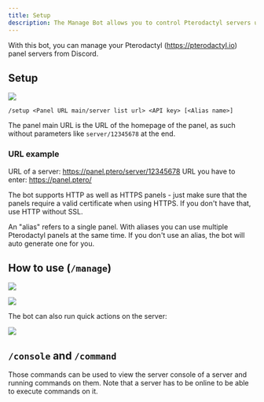 ```yaml
---
title: Setup
description: The Manage Bot allows you to control Pterodactyl servers using Discord. This page explains on how to setup and use the bot.
---
```


With this bot, you can manage your Pterodactyl (https://pterodactyl.io) panel servers from Discord.

## Setup

![](https://cdn.discordapp.com/attachments/856211013162893352/1103019459305799821/image.png)

`/setup <Panel URL main/server list url> <API key> [<Alias name>]`

The panel main URL is the URL of the homepage of the panel, as such without parameters like `server/12345678` at the end.

### URL example

URL of a server: https://panel.ptero/server/12345678
URL you have to enter: https://panel.ptero/

The bot supports HTTP as well as HTTPS panels - just make sure that the panels require a valid certificate when using HTTPS. If you don't have that, use HTTP without SSL.

An "alias" refers to a single panel. With aliases you can use multiple Pterodactyl panels at the same time.
If you don't use an alias, the bot will auto generate one for you.

## How to use (`/manage`)

![](https://cdn.discordapp.com/attachments/856211013162893352/1026119789900464189/2022-10-02_15_10_48.png)

![](https://cdn.discordapp.com/attachments/856211013162893352/1026119790215053433/2022-10-02_15_11_09.png)


The bot can also run quick actions on the server:

![](https://cdn.discordapp.com/attachments/856211013162893352/1026119790563176488/2022-10-02_15_11_53.png)

## `/console` and `/command`

Those commands can be used to view the server console of a server and running commands on them. Note that a server has to be online to be able to execute commands on it.
